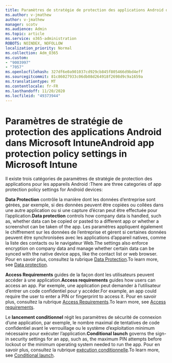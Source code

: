 ```yaml
---
title: Paramètres de stratégie de protection des applications Android dans Microsoft Intune
ms.author: v-jmathew
author: v-jmathew
manager: scotv
ms.audience: Admin
ms.topic: article
ms.service: o365-administration
ROBOTS: NOINDEX, NOFOLLOW
localization_priority: Normal
ms.collection: Adm_O365
ms.custom:
- "9003997"
- "7057"
ms.openlocfilehash: 327df6e0a901037cd929cb845f805466d9bd4eff
ms.sourcegitcommit: 81c86027933c06db08d264918f2698d9c9a1659a
ms.translationtype: MT
ms.contentlocale: fr-FR
ms.lasthandoff: 11/20/2020
ms.locfileid: "49373944"
---
```

# <a name="android-app-protection-policy-settings-in-microsoft-intune"></a><span data-ttu-id="ec3e6-102">Paramètres de stratégie de protection des applications Android dans Microsoft Intune</span><span class="sxs-lookup"><span data-stu-id="ec3e6-102">Android app protection policy settings in Microsoft Intune</span></span>

<span data-ttu-id="ec3e6-103">Il existe trois catégories de paramètres de stratégie de protection des applications pour les appareils Android :</span><span class="sxs-lookup"><span data-stu-id="ec3e6-103">There are three categories of app protection policy settings for Android devices:</span></span>

<span data-ttu-id="ec3e6-104">**Data Protection** contrôle la manière dont les données d’entreprise sont gérées, par exemple, si des données peuvent être copiées ou collées dans une autre application ou si une capture d’écran peut être effectuée pour l’application.</span><span class="sxs-lookup"><span data-stu-id="ec3e6-104">**Data protection** controls how company data is handled, such as, whether data can be copied or pasted to a different app or whether a screenshot can be taken of the app.</span></span> <span data-ttu-id="ec3e6-105">Les paramètres appliquent également le chiffrement sur les données de l’entreprise et gèrent si certaines données peuvent être synchronisées avec les applications d’appareil natives, comme la liste des contacts ou le navigateur Web.</span><span class="sxs-lookup"><span data-stu-id="ec3e6-105">The settings also enforce encryption on company data and manage whether certain data can be synced with the native device apps, like the contact list or web browser.</span></span> <span data-ttu-id="ec3e6-106">Pour en savoir plus, consultez la rubrique [Data Protection](https://go.microsoft.com/fwlink/?linkid=2135259).</span><span class="sxs-lookup"><span data-stu-id="ec3e6-106">To learn more, see [Data protection](https://go.microsoft.com/fwlink/?linkid=2135259).</span></span>

<span data-ttu-id="ec3e6-107">**Access Requirements** guides de la façon dont les utilisateurs peuvent accéder à une application.</span><span class="sxs-lookup"><span data-stu-id="ec3e6-107">**Access requirements** guides how users can access an app.</span></span> <span data-ttu-id="ec3e6-108">Par exemple, une application peut demander à l’utilisateur d’entrer un code confidentiel pour y accéder.</span><span class="sxs-lookup"><span data-stu-id="ec3e6-108">For example, an app could require the user to enter a PIN or fingerprint to access it.</span></span> <span data-ttu-id="ec3e6-109">Pour en savoir plus, consultez la rubrique [Access Requirements](https://go.microsoft.com/fwlink/?linkid=2135260).</span><span class="sxs-lookup"><span data-stu-id="ec3e6-109">To learn more, see [Access requirements](https://go.microsoft.com/fwlink/?linkid=2135260).</span></span>

<span data-ttu-id="ec3e6-110">Le **lancement conditionnel** régit les paramètres de sécurité de connexion d’une application, par exemple, le nombre maximal de tentatives de code confidentiel avant le verrouillage ou le système d’exploitation minimum nécessaire pour exécuter l’application.</span><span class="sxs-lookup"><span data-stu-id="ec3e6-110">**Conditional launch** governs the sign-in security settings for an app, such as, the maximum PIN attempts before lockout or the minimum operating system needed to run the app.</span></span> <span data-ttu-id="ec3e6-111">Pour en savoir plus, consultez la rubrique [exécution conditionnelle](https://go.microsoft.com/fwlink/?linkid=2135507).</span><span class="sxs-lookup"><span data-stu-id="ec3e6-111">To learn more, see [Conditional launch](https://go.microsoft.com/fwlink/?linkid=2135507).</span></span>
